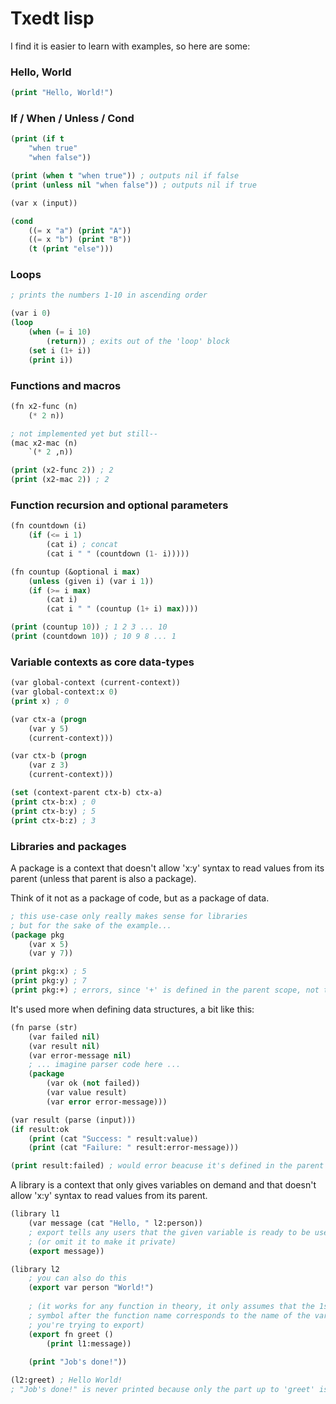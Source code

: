 # Txedt lisp

I find it is easier to learn with examples, so
here are some:

### Hello, World
```lisp
(print "Hello, World!")
```

### If / When / Unless / Cond
```lisp
(print (if t
    "when true"
    "when false"))

(print (when t "when true")) ; outputs nil if false
(print (unless nil "when false")) ; outputs nil if true

(var x (input))

(cond
    ((= x "a") (print "A"))
    ((= x "b") (print "B"))
    (t (print "else")))
```

### Loops
```lisp
; prints the numbers 1-10 in ascending order

(var i 0)
(loop
    (when (= i 10)
        (return)) ; exits out of the 'loop' block
    (set i (1+ i))
    (print i))
```

### Functions and macros
```lisp
(fn x2-func (n)
    (* 2 n))

; not implemented yet but still--
(mac x2-mac (n)
    `(* 2 ,n))

(print (x2-func 2)) ; 2
(print (x2-mac 2)) ; 2
```

### Function recursion and optional parameters
```lisp
(fn countdown (i)
    (if (<= i 1)
        (cat i) ; concat
        (cat i " " (countdown (1- i)))))

(fn countup (&optional i max)
    (unless (given i) (var i 1))
    (if (>= i max)
        (cat i)
        (cat i " " (countup (1+ i) max))))

(print (countup 10)) ; 1 2 3 ... 10
(print (countdown 10)) ; 10 9 8 ... 1
```

### Variable contexts as core data-types

```lisp
(var global-context (current-context))
(var global-context:x 0)
(print x) ; 0

(var ctx-a (progn
    (var y 5)
    (current-context)))

(var ctx-b (progn
    (var z 3)
    (current-context)))

(set (context-parent ctx-b) ctx-a)
(print ctx-b:x) ; 0
(print ctx-b:y) ; 5
(print ctx-b:z) ; 3
```

### Libraries and packages

A package is a context that doesn't allow 'x:y' syntax to read values from its parent
(unless that parent is also a package).

Think of it not as a package of code, but as a package of data.

```lisp
; this use-case only really makes sense for libraries
; but for the sake of the example...
(package pkg
    (var x 5)
    (var y 7))

(print pkg:x) ; 5
(print pkg:y) ; 7
(print pkg:+) ; errors, since '+' is defined in the parent scope, not the scope itself
```

It's used more when defining data structures, a bit like this:

```lisp
(fn parse (str)
    (var failed nil)
    (var result nil)
    (var error-message nil)
    ; ... imagine parser code here ...
    (package
        (var ok (not failed))
        (var value result)
        (var error error-message)))

(var result (parse (input)))
(if result:ok
    (print (cat "Success: " result:value))
    (print (cat "Failure: " result:error-message)))

(print result:failed) ; would error beacuse it's defined in the parent scope of the package
```

A library is a context that only gives variables on demand and that doesn't allow 'x:y' syntax to read values from its parent.

```lisp
(library l1
    (var message (cat "Hello, " l2:person))
    ; export tells any users that the given variable is ready to be used
    ; (or omit it to make it private)
    (export message))

(library l2
    ; you can also do this
    (export var person "World!")
    
    ; (it works for any function in theory, it only assumes that the 1st
    ; symbol after the function name corresponds to the name of the variable
    ; you're trying to export)
    (export fn greet ()
        (print l1:message))
    
    (print "Job's done!"))

(l2:greet) ; Hello World!
; "Job's done!" is never printed because only the part up to 'greet' is executed.
```
